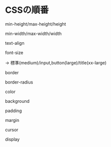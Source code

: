 # CSSの順番

min-height/max-height/height

min-width/max-width/width

text-align

font-size

→ 標準(medium)/input,button(large)/title(xx-large)

border

border-radius

color

background

padding

margin

cursor

display
